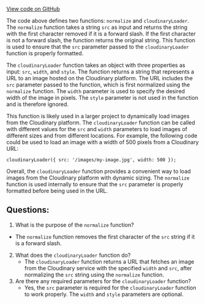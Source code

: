 [View code on GitHub](zoo-labs/zoo/blob/master/core/src/functions/cloudinary.ts)

The code above defines two functions: `normalize` and `cloudinaryLoader`. The `normalize` function takes a string `src` as input and returns the string with the first character removed if it is a forward slash. If the first character is not a forward slash, the function returns the original string. This function is used to ensure that the `src` parameter passed to the `cloudinaryLoader` function is properly formatted.

The `cloudinaryLoader` function takes an object with three properties as input: `src`, `width`, and `style`. The function returns a string that represents a URL to an image hosted on the Cloudinary platform. The URL includes the `src` parameter passed to the function, which is first normalized using the `normalize` function. The `width` parameter is used to specify the desired width of the image in pixels. The `style` parameter is not used in the function and is therefore ignored.

This function is likely used in a larger project to dynamically load images from the Cloudinary platform. The `cloudinaryLoader` function can be called with different values for the `src` and `width` parameters to load images of different sizes and from different locations. For example, the following code could be used to load an image with a width of 500 pixels from a Cloudinary URL:

```
cloudinaryLoader({ src: '/images/my-image.jpg', width: 500 });
```

Overall, the `cloudinaryLoader` function provides a convenient way to load images from the Cloudinary platform with dynamic sizing. The `normalize` function is used internally to ensure that the `src` parameter is properly formatted before being used in the URL.
## Questions: 
 1. What is the purpose of the `normalize` function?
   - The `normalize` function removes the first character of the `src` string if it is a forward slash.
2. What does the `cloudinaryLoader` function do?
   - The `cloudinaryLoader` function returns a URL that fetches an image from the Cloudinary service with the specified `width` and `src`, after normalizing the `src` string using the `normalize` function.
3. Are there any required parameters for the `cloudinaryLoader` function?
   - Yes, the `src` parameter is required for the `cloudinaryLoader` function to work properly. The `width` and `style` parameters are optional.